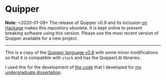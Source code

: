 # Quipper 

**Note:** *<2020-01-08>* The release of Quipper v0.9 and its inclusion [on Hackage](https://hackage.haskell.org/package/quipper) makes this repository obsolete. It is kept online to prevent breaking software using this version. Please use the most recent version of Quipper available for a new project.

******

This is a copy of the [Quipper language v0.8](https://www.mathstat.dal.ca/~selinger/quipper/) with some minor modifications so that it is compatible with `stack` and has the QuipperLib libraries.

I used this for the development of [the code](https://github.com/mx-psi/quantum-algorithms/) that I developed for [my undergraduate dissertation](https://github.com/mx-psi/tfg).
